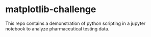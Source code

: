 # matplotlib-challenge
This repo contains a demonstration of python scripting in a jupyter notebook to analyze pharmaceutical testing data.
